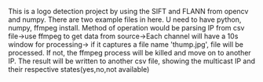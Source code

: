
This is a logo detection project by using the SIFT and FLANN from opencv and numpy. There are two example files in here. U need to have python, numpy, ffmpeg install. Method of operation would be parsing IP from csv file->use ffmpeg to get data from source->Each channel will have a 10s window for processing-> if it captures a file name 'thump.jpg', file will be processed. If not, the ffmpeg process will be killed and move on to another IP. The result will be written to another csv file, showing the multicast IP and their respective states(yes,no,not available)
